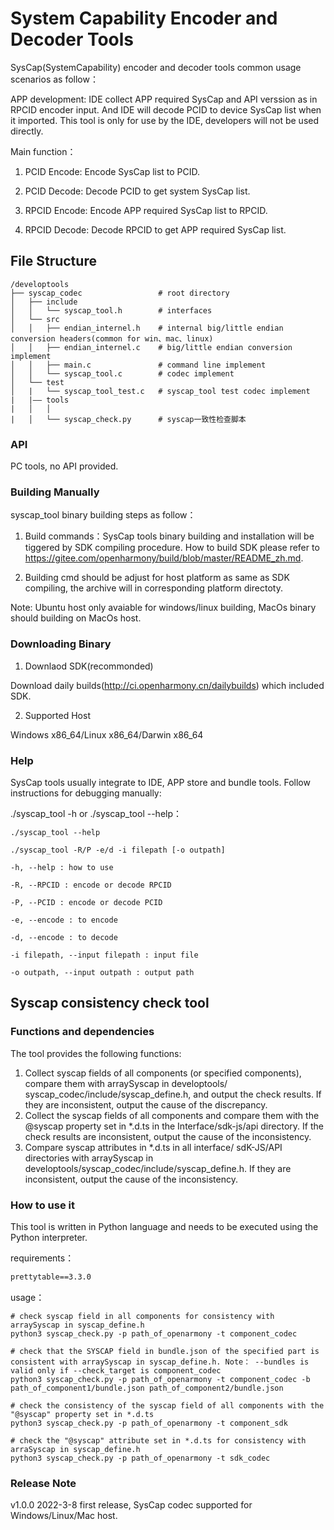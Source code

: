 # System Capability Encoder and Decoder Tools

SysCap(SystemCapability) encoder and decoder tools common usage scenarios as follow：

APP development: IDE collect APP required SysCap and API verssion as in RPCID encoder input. And IDE will decode PCID to device SysCap list when it imported. This tool is only for use by the IDE, developers will not be used directly.

Main function：

1. PCID Encode: Encode SysCap list to PCID.

2. PCID Decode: Decode PCID to get system SysCap list.

3. RPCID Encode: Encode APP required SysCap list to RPCID.

4. RPCID Decode: Decode RPCID to get APP required SysCap list.

## File Structure

```
/developtools
├── syscap_codec                 # root directory
│   ├── include
│   │   └── syscap_tool.h        # interfaces
│   └── src
│   │   ├── endian_internel.h    # internal big/little endian conversion headers(common for win、mac、linux)
│   │   ├── endian_internel.c    # big/little endian conversion implement
│   │   ├── main.c               # command line implement
│   │   └── syscap_tool.c        # codec implement
│   └── test 
│   |   └── syscap_tool_test.c   # syscap_tool test codec implement
|   |—— tools
|   │   │
|   │   └── syscap_check.py      # syscap一致性检查脚本
```

### API

PC tools, no API provided.

### Building Manually

syscap_tool binary building steps as follow：

1. Build commands：SysCap tools binary building and installation will be tiggered by SDK compiling procedure. How to build SDK please refer to https://gitee.com/openharmony/build/blob/master/README_zh.md.

2. Building cmd should be adjust for host platform as same as SDK compiling, the archive will in corresponding platform directoty.

Note: Ubuntu host only avaiable for windows/linux building, MacOs binary should building on MacOs host.

### Downloading Binary

1. Downlaod SDK(recommonded)

Download daily builds(http://ci.openharmony.cn/dailybuilds) which included SDK.

2. Supported Host

Windows x86_64/Linux x86_64/Darwin x86_64

### Help

SysCap tools usually integrate to IDE, APP store and bundle tools. Follow instructions for debugging manually:

./syscap_tool -h or ./syscap_tool --help：
```
./syscap_tool --help

./syscap_tool -R/P -e/d -i filepath [-o outpath]

-h, --help : how to use

-R, --RPCID : encode or decode RPCID

-P, --PCID : encode or decode PCID

-e, --encode : to encode

-d, --encode : to decode

-i filepath, --input filepath : input file

-o outpath, --input outpath : output path
```

## Syscap consistency check tool

### Functions and dependencies

The tool provides the following functions:

1. Collect syscap fields of all components (or specified components), compare them with arraySyscap in developtools/ syscap_codec/include/syscap_define.h, and output the check results. If they are inconsistent, output the cause of the discrepancy.
2. Collect the syscap fields of all components and compare them with the @syscap property set in *.d.ts in the Interface/sdk-js/api directory. If the check results are inconsistent, output the cause of the inconsistency.
3. Compare syscap attributes in *.d.ts in all interface/ sdK-JS/API directories with arraySyscap in developtools/syscap_codec/include/syscap_define.h. If they are inconsistent,  output the cause of the inconsistency.

### How to use it

This tool is written in Python language and needs to be executed using the Python interpreter.

requirements：

```txt
prettytable==3.3.0
```

usage：

```shell
# check syscap field in all components for consistency with arraySyscap in syscap_define.h
python3 syscap_check.py -p path_of_openarmony -t component_codec

# check that the SYSCAP field in bundle.json of the specified part is consistent with arraySyscap in syscap_define.h. Note： --bundles is valid only if --check_target is component_codec
python3 syscap_check.py -p path_of_openarmony -t component_codec -b path_of_component1/bundle.json path_of_component2/bundle.json

# check the consistency of the syscap field of all components with the "@syscap" property set in *.d.ts
python3 syscap_check.py -p path_of_openarmony -t component_sdk

# check the "@syscap" attribute set in *.d.ts for consistency with arraSyscap in syscap_define.h
python3 syscap_check.py -p path_of_openarmony -t sdk_codec
```

### Release Note

v1.0.0 2022-3-8 first release, SysCap codec supported for Windows/Linux/Mac host.
